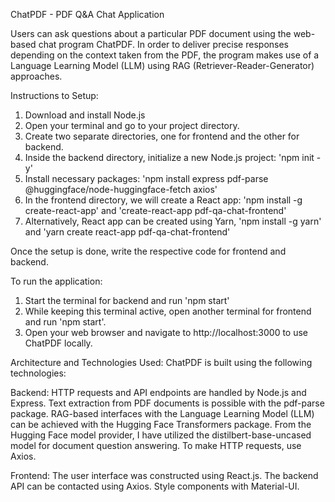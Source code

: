 ChatPDF - PDF Q&A Chat Application

Users can ask questions about a particular PDF document using the web-based chat program ChatPDF.
In order to deliver precise responses depending on the context taken from the PDF, the program makes use of a Language Learning Model (LLM) using RAG (Retriever-Reader-Generator) approaches.

Instructions to Setup:

1. Download and install Node.js
2. Open your terminal and go to your project directory.
3. Create two separate directories, one for frontend and the other for backend.
4. Inside the backend directory, initialize a new Node.js project: 'npm init -y'
5. Install necessary packages: 'npm install express pdf-parse @huggingface/node-huggingface-fetch axios'
6. In the frontend directory, we will create a React app: 'npm install -g create-react-app' and 'create-react-app pdf-qa-chat-frontend'
7. Alternatively, React app can be created using Yarn, 'npm install -g yarn' and 'yarn create react-app pdf-qa-chat-frontend'

Once the setup is done, write the respective code for frontend and backend.

To run the application:

1. Start the terminal for backend and run 'npm start'
2. While keeping this terminal active, open another terminal for frontend and run 'npm start'.
3. Open your web browser and navigate to http://localhost:3000 to use ChatPDF locally.

Architecture and Technologies Used:
ChatPDF is built using the following technologies:

Backend:
HTTP requests and API endpoints are handled by Node.js and Express.
Text extraction from PDF documents is possible with the pdf-parse package.
RAG-based interfaces with the Language Learning Model (LLM) can be achieved with the Hugging Face Transformers package.
From the Hugging Face model provider, I have utilized the distilbert-base-uncased model for document question answering.
To make HTTP requests, use Axios.

Frontend:
The user interface was constructed using React.js.
The backend API can be contacted using Axios.
Style components with Material-UI.



